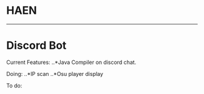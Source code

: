 # HAEN
___
# Discord Bot
Current Features:
..*Java Compiler on discord chat.

Doing:
..*IP scan
..*Osu player display

To do:
